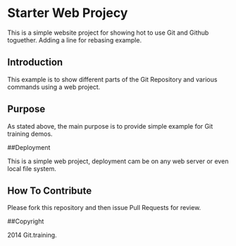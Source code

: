 # Starter Web Projecy

This is a simple website project for showing hot to use Git and Github toguether.
Adding a line for rebasing example.

## Introduction

This example is to show different parts of the Git Repository and various commands using a web project.

## Purpose

As stated above, the main purpose is to provide simple example for Git training demos.

##Deployment

This is a simple web project, deployment cam be on any web server or even local file system.

## How To Contribute

Please fork this repository and then issue Pull Requests for review.

##Copyright

2014 Git.training.